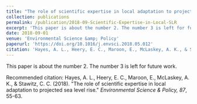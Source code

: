 ```yaml
---
title: "The role of scientific expertise in local adaptation to projected sea level rise"
collection: publications
permalink: /publication/2018-09-Scientific-Expertise-in-Local-SLR
excerpt: 'This paper is about the number 2. The number 3 is left for future work.'
date: 2018-09-01
venue: 'Environmental Science &amp; Policy'
paperurl: 'https://doi.org/10.1016/j.envsci.2018.05.012'
citation: 'Hayes, A. L., Heery, E. C., Maroon, E., McLaskey, A. K., & Stawitz, C. C. (2018). &quot;The role of scientific expertise in local adaptation to projected sea level rise.&quot; <i>Environmental Science &amp; Policy, 87</i>, 55-63.'
---
```

This paper is about the number 2. The number 3 is left for future work.

Recommended citation: Hayes, A. L., Heery, E. C., Maroon, E., McLaskey, A. K., & Stawitz, C. C. (2018). &quot;The role of scientific expertise in local adaptation to projected sea level rise.&quot; <i>Environmental Science &amp; Policy, 87</i>, 55-63.